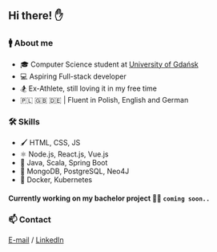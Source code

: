 ## Hi there! ✋

### :mens: About me
- 🎓 Computer Science student at [University of Gdańsk](https://ug.edu.pl/)
- 💻 Aspiring Full-stack developer 
- :snowboarder: Ex-Athlete, still loving it in my free time
- 🇵🇱 🇬🇧 🇩🇪 | Fluent in Polish, English and German

### 🛠 Skills
- 🖌️ HTML, CSS, JS
- ⚛ Node.js, React.js, Vue.js
- 💼 Java, Scala, Spring Boot
- 🏦 MongoDB, PostgreSQL, Neo4J
- 🐳 Docker, Kubernetes

#### Currently working on my bachelor project 🔭🤫 `coming soon..`

### 📫 Contact
[E-mail](mailto:kukli1598@gmail.pl) / [LinkedIn](https://www.linkedin.com/in/jakub-klimczewski-0b790b237/)
